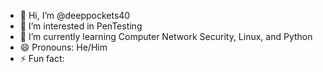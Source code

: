 - 👋 Hi, I’m @deeppockets40
- 👀 I’m interested in PenTesting
- 🌱 I’m currently learning Computer Network Security, Linux, and Python
- 😄 Pronouns: He/Him
- ⚡ Fun fact:  

<!---
deeppockets40/deeppockets40 is a ✨ special ✨ repository because its `README.md` (this file) appears on your GitHub profile.
You can click the Preview link to take a look at your changes.
--->
